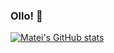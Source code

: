 ### Ollo! 👋

[![Matei's GitHub stats](https://github-readme-stats.vercel.app/api?username=mateid&count_private=true&show_icons=true)](https://github.com/mateid/github-readme-stats)

<!--
**mateid/mateid** is a ✨ _special_ ✨ repository because its `README.md` (this file) appears on your GitHub profile.

Here are some ideas to get you started:

- 🔭 I’m currently working on ...
- 🌱 I’m currently learning ...
- 👯 I’m looking to collaborate on ...
- 🤔 I’m looking for help with ...
- 💬 Ask me about ...
- 📫 How to reach me: ...
- 😄 Pronouns: ...
- ⚡ Fun fact: ...
-->
